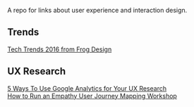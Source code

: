 A repo for links about user experience and interaction design.


## Trends  
[Tech Trends 2016 from Frog Design](http://www.frogdesign.com/techtrends2016/)  


## UX Research
[5 Ways To Use Google Analytics for Your UX Research](http://www.sitepoint.com/5-ways-use-google-analytics-ux-research/)  
[How to Run an Empathy User Journey Mapping Workshop](https://medium.com/@harrybr/how-to-run-an-empathy-user-journey-mapping-workshop-813f3737067#.t2waxbex5)



